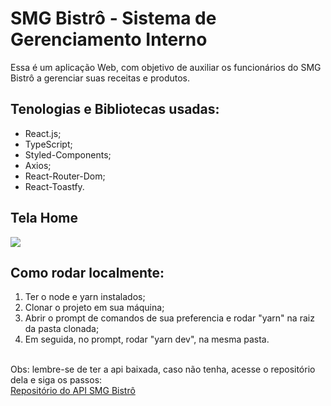 # SMG Bistrô - Sistema de Gerenciamento Interno
Essa é um aplicação Web, com objetivo de auxiliar os funcionários do SMG Bistrô a gerenciar suas receitas e produtos.

## Tenologias e Bibliotecas usadas:
  - React.js;
  - TypeScript;
  - Styled-Components;
  - Axios;
  - React-Router-Dom;
  - React-Toastfy.

## Tela Home
<img src="https://user-images.githubusercontent.com/64383944/154526889-c2cca58b-f38b-4b39-bb80-d135f6e35327.png"/>

## Como rodar localmente: 
  <ol>
    <li>Ter o node e yarn instalados;</li>
    <li>Clonar o projeto em sua máquina;</li>
    <li>Abrir o prompt de comandos de sua preferencia e rodar "yarn" na raiz da pasta clonada; </li>
    <li>Em seguida, no prompt, rodar "yarn dev", na mesma pasta. </li>
  </ol>
  <br />
  Obs: lembre-se de ter a api baixada, caso não tenha, acesse o repositório dela e siga os passos:
  <br />
  <a href="https://github.com/alvarojunior02/bistroapi">Repositório do API SMG Bistrô </a>
